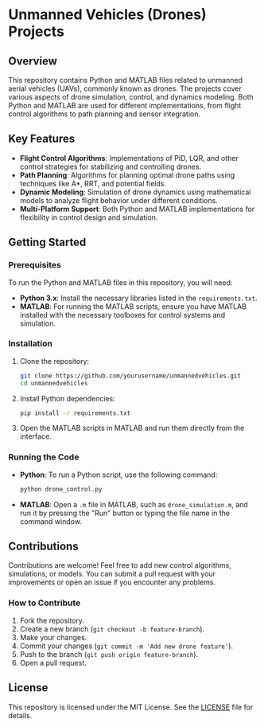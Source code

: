 # Unmanned Vehicles (Drones) Projects

## Overview

This repository contains Python and MATLAB files related to unmanned aerial vehicles (UAVs), commonly known as drones. The projects cover various aspects of drone simulation, control, and dynamics modeling. Both Python and MATLAB are used for different implementations, from flight control algorithms to path planning and sensor integration.

## Key Features

- **Flight Control Algorithms**: Implementations of PID, LQR, and other control strategies for stabilizing and controlling drones.
- **Path Planning**: Algorithms for planning optimal drone paths using techniques like A*, RRT, and potential fields.
- **Dynamic Modeling**: Simulation of drone dynamics using mathematical models to analyze flight behavior under different conditions.
- **Multi-Platform Support**: Both Python and MATLAB implementations for flexibility in control design and simulation.

## Getting Started

### Prerequisites

To run the Python and MATLAB files in this repository, you will need:

- **Python 3.x**: Install the necessary libraries listed in the `requirements.txt`.
- **MATLAB**: For running the MATLAB scripts, ensure you have MATLAB installed with the necessary toolboxes for control systems and simulation.

### Installation

1. Clone the repository:
   ```bash
   git clone https://github.com/yourusername/unmannedvehicles.git
   cd unmannedvehicles
   ```

2. Install Python dependencies:
   ```bash
   pip install -r requirements.txt
   ```

3. Open the MATLAB scripts in MATLAB and run them directly from the interface.

### Running the Code

- **Python**: To run a Python script, use the following command:
   ```bash
   python drone_control.py
   ```

- **MATLAB**: Open a `.m` file in MATLAB, such as `drone_simulation.m`, and run it by pressing the "Run" button or typing the file name in the command window.

## Contributions

Contributions are welcome! Feel free to add new control algorithms, simulations, or models. You can submit a pull request with your improvements or open an issue if you encounter any problems.

### How to Contribute

1. Fork the repository.
2. Create a new branch (`git checkout -b feature-branch`).
3. Make your changes.
4. Commit your changes (`git commit -m 'Add new drone feature'`).
5. Push to the branch (`git push origin feature-branch`).
6. Open a pull request.

## License

This repository is licensed under the MIT License. See the [LICENSE](LICENSE) file for details.
